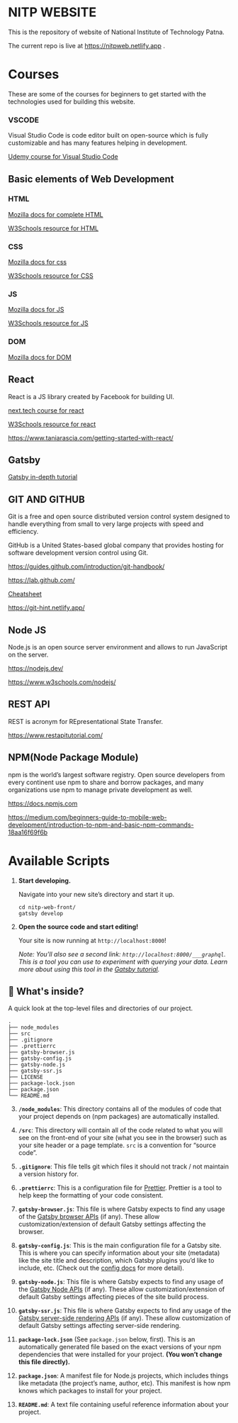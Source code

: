 # NITP WEBSITE

This is the repository of website of National Institute of Technology Patna.

The current repo is live at https://nitpweb.netlify.app .

# Courses

These are some of the courses for beginners to get started with the technologies used for building this website.

### VSCODE

Visual Studio Code is code editor built on open-source which is fully customizable and has many features helping in development.

[Udemy course for Visual Studio Code](https://www.udemy.com/course/beginner-vs-code/)

## Basic elements of Web Development

### HTML

[Mozilla docs for complete HTML](https://developer.mozilla.org/en-US/docs/Web/HTML)

[W3Schools resource for HTML](https://www.w3schools.com/html/default.asp)

### CSS

[Mozilla docs for css](https://developer.mozilla.org/en-US/docs/Web/CSS)

[W3Schools resource for CSS](https://www.w3schools.com/css/default.asp)

### JS

[Mozilla docs for JS](https://developer.mozilla.org/en-US/docs/Web/JavaScript)

[W3Schools resource for JS](https://www.w3schools.com/js/default.asp)

### DOM

[Mozilla docs for DOM](https://developer.mozilla.org/en-US/docs/Web/API/Document_Object_Model)

## React

React is a JS library created by Facebook for building UI.

[next.tech course for react](https://next.tech/catalog/beginning-react?skill=web-development)

[W3Schools resource for react](https://www.w3schools.com/react/default.asp)

https://www.taniarascia.com/getting-started-with-react/

## Gatsby

[Gatsby in-depth tutorial](https://www.gatsbyjs.org/tutorial/)

## GIT AND GITHUB

Git is a free and open source distributed version control system designed to handle everything from small to very large projects with speed and efficiency.

GitHub is a United States-based global company that provides hosting for software development version control using Git.

https://guides.github.com/introduction/git-handbook/

https://lab.github.com/

[Cheatsheet](https://github.github.com/training-kit/downloads/github-git-cheat-sheet/)

https://git-hint.netlify.app/

## Node JS

Node.js is an open source server environment and allows to run JavaScript on the server.

https://nodejs.dev/

https://www.w3schools.com/nodejs/

## REST API

REST is acronym for REpresentational State Transfer.

https://www.restapitutorial.com/

## NPM(Node Package Module)

npm is the world’s largest software registry. Open source developers from every continent use npm to share and borrow packages, and many organizations use npm to manage private development as well.

https://docs.npmjs.com

https://medium.com/beginners-guide-to-mobile-web-development/introduction-to-npm-and-basic-npm-commands-18aa16f69f6b

# Available Scripts

1.  **Start developing.**

    Navigate into your new site’s directory and start it up.

    ```shell
    cd nitp-web-front/
    gatsby develop
    ```

2.  **Open the source code and start editing!**

    Your site is now running at `http://localhost:8000`!

    _Note: You'll also see a second link: _`http://localhost:8000/___graphql`_. This is a tool you can use to experiment with querying your data. Learn more about using this tool in the [Gatsby tutorial](https://www.gatsbyjs.org/tutorial/part-five/#introducing-graphiql)._

## 🧐 What's inside?

A quick look at the top-level files and directories of our project.

    .
    ├── node_modules
    ├── src
    ├── .gitignore
    ├── .prettierrc
    ├── gatsby-browser.js
    ├── gatsby-config.js
    ├── gatsby-node.js
    ├── gatsby-ssr.js
    ├── LICENSE
    ├── package-lock.json
    ├── package.json
    └── README.md

3.  **`/node_modules`**: This directory contains all of the modules of code that your project depends on (npm packages) are automatically installed.

4.  **`/src`**: This directory will contain all of the code related to what you will see on the front-end of your site (what you see in the browser) such as your site header or a page template. `src` is a convention for “source code”.

5.  **`.gitignore`**: This file tells git which files it should not track / not maintain a version history for.

6.  **`.prettierrc`**: This is a configuration file for [Prettier](https://prettier.io/). Prettier is a tool to help keep the formatting of your code consistent.

7.  **`gatsby-browser.js`**: This file is where Gatsby expects to find any usage of the [Gatsby browser APIs](https://www.gatsbyjs.org/docs/browser-apis/) (if any). These allow customization/extension of default Gatsby settings affecting the browser.

8.  **`gatsby-config.js`**: This is the main configuration file for a Gatsby site. This is where you can specify information about your site (metadata) like the site title and description, which Gatsby plugins you’d like to include, etc. (Check out the [config docs](https://www.gatsbyjs.org/docs/gatsby-config/) for more detail).

9.  **`gatsby-node.js`**: This file is where Gatsby expects to find any usage of the [Gatsby Node APIs](https://www.gatsbyjs.org/docs/node-apis/) (if any). These allow customization/extension of default Gatsby settings affecting pieces of the site build process.

10. **`gatsby-ssr.js`**: This file is where Gatsby expects to find any usage of the [Gatsby server-side rendering APIs](https://www.gatsbyjs.org/docs/ssr-apis/) (if any). These allow customization of default Gatsby settings affecting server-side rendering.

11. **`package-lock.json`** (See `package.json` below, first). This is an automatically generated file based on the exact versions of your npm dependencies that were installed for your project. **(You won’t change this file directly).**

12. **`package.json`**: A manifest file for Node.js projects, which includes things like metadata (the project’s name, author, etc). This manifest is how npm knows which packages to install for your project.

13. **`README.md`**: A text file containing useful reference information about your project.
